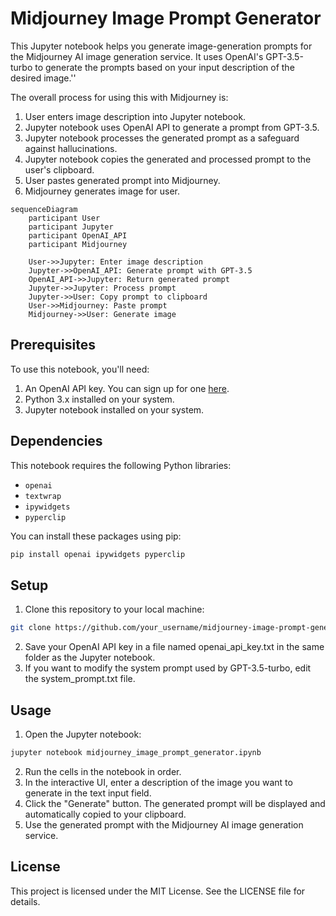 # Midjourney Image Prompt Generator

This Jupyter notebook helps you generate image-generation prompts for the Midjourney AI image generation service. It uses OpenAI's GPT-3.5-turbo to generate the prompts based on your input description of the desired image.''

The overall process for using this with Midjourney is:

 1. User enters image description into Jupyter notebook.
 2. Jupyter notebook uses OpenAI API to generate a prompt from GPT-3.5.
 3. Jupyter notebook processes the generated prompt as a safeguard against hallucinations.
 4. Jupyter notebook copies the generated and processed prompt to the user's clipboard.
 5. User pastes generated prompt into Midjourney.
 6. Midjourney generates image for user.

```mermaid
sequenceDiagram
    participant User
    participant Jupyter
    participant OpenAI_API
    participant Midjourney

    User->>Jupyter: Enter image description
    Jupyter->>OpenAI_API: Generate prompt with GPT-3.5
    OpenAI_API->>Jupyter: Return generated prompt
    Jupyter->>Jupyter: Process prompt
    Jupyter->>User: Copy prompt to clipboard
    User->>Midjourney: Paste prompt
    Midjourney->>User: Generate image

```

## Prerequisites

To use this notebook, you'll need:

1. An OpenAI API key. You can sign up for one [here](https://beta.openai.com/signup/).
2. Python 3.x installed on your system.
3. Jupyter notebook installed on your system.

## Dependencies

This notebook requires the following Python libraries:

- `openai`
- `textwrap`
- `ipywidgets`
- `pyperclip`

You can install these packages using pip:

```bash
pip install openai ipywidgets pyperclip
```

## Setup

1. Clone this repository to your local machine:
```bash
git clone https://github.com/your_username/midjourney-image-prompt-generator.git
```

2. Save your OpenAI API key in a file named openai_api_key.txt in the same folder as the Jupyter notebook.
3. If you want to modify the system prompt used by GPT-3.5-turbo, edit the system_prompt.txt file.

## Usage

1. Open the Jupyter notebook:
```bash
jupyter notebook midjourney_image_prompt_generator.ipynb
```
2. Run the cells in the notebook in order.
3. In the interactive UI, enter a description of the image you want to generate in the text input field.
4. Click the "Generate" button. The generated prompt will be displayed and automatically copied to your clipboard.
5. Use the generated prompt with the Midjourney AI image generation service.

## License

This project is licensed under the MIT License. See the LICENSE file for details.

